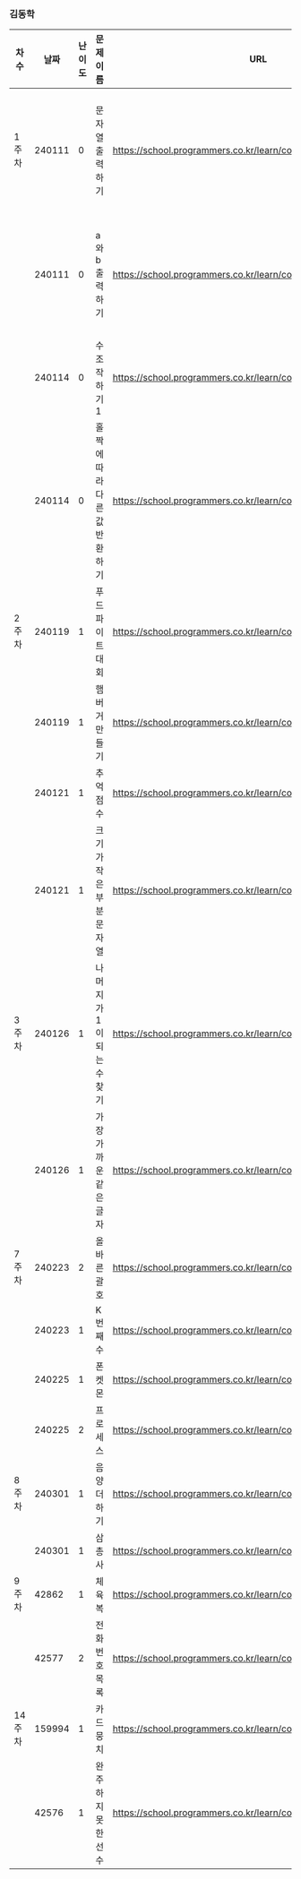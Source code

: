 ### 김동학
|차수|날짜|난이도|문제 이름|URL|비고|
|----|----|----|----|----|----|
|1주차|240111|0|문자열출력하기|https://school.programmers.co.kr/learn/courses/30/lessons/181952|자바스크립트입출력|
||240111|0|a와b출력하기|https://school.programmers.co.kr/learn/courses/30/lessons/181951|자바스크립트입출력|
||240114|0|수조작하기1|https://school.programmers.co.kr/learn/courses/30/lessons/181926||
||240114|0|홀짝에 따라 다른 값 반환하기|https://school.programmers.co.kr/learn/courses/30/lessons/181935||
|2주차|240119|1|푸드 파이트 대회|https://school.programmers.co.kr/learn/courses/30/lessons/134240||
||240119|1|햄버거 만들기|https://school.programmers.co.kr/learn/courses/30/lessons/133502||
||240121|1|추억 점수|https://school.programmers.co.kr/learn/courses/30/lessons/176963||
||240121|1|크기가 작은 부분문자열|https://school.programmers.co.kr/learn/courses/30/lessons/147355||
|3주차|240126|1|나머지가 1이되는 수 찾기|https://school.programmers.co.kr/learn/courses/30/lessons/87389||
||240126|1|가장가까운 같은 글자|https://school.programmers.co.kr/learn/courses/30/lessons/142086||
|7주차|240223|2|올바른 괄호|https://school.programmers.co.kr/learn/courses/30/lessons/12909||
||240223|1|K번째 수|https://school.programmers.co.kr/learn/courses/30/lessons/42748||
||240225|1|폰켓몬|https://school.programmers.co.kr/learn/courses/30/lessons/1845||
||240225|2|프로세스|https://school.programmers.co.kr/learn/courses/30/lessons/42587||
|8주차|240301|1|음양 더하기|https://school.programmers.co.kr/learn/courses/30/lessons/76501||
||240301|1|삼총사|https://school.programmers.co.kr/learn/courses/30/lessons/131705||
|9주차|42862|1|체육복|https://school.programmers.co.kr/learn/courses/30/lessons/42862||
||42577|2|전화번호 목록|https://school.programmers.co.kr/learn/courses/30/lessons/42577||
|14주차|159994|1|카드뭉치|https://school.programmers.co.kr/learn/courses/30/lessons/159994||
||42576|1|완주하지못한선수|https://school.programmers.co.kr/learn/courses/30/lessons/42576||


